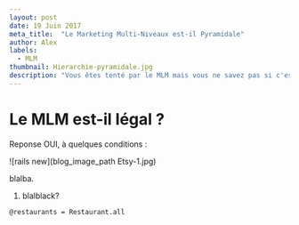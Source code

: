 ```yaml
---
layout: post
date: 19 Juin 2017
meta_title:  "Le Marketing Multi-Niveaux est-il Pyramidale"
author: Alex
labels:
  - MLM
thumbnail: Hierarchie-pyramidale.jpg
description: "Vous êtes tenté par le MLM mais vous ne savez pas si c'est autorisé par la loi francaise. On va tenter d'y voir plus clair."
---
```


# Le MLM est-il légal ?

Reponse OUI, à quelques conditions :

![rails new](blog_image_path Etsy-1.jpg)

blalba.


1. blalblack?

```@restaurants = Restaurant.all```
